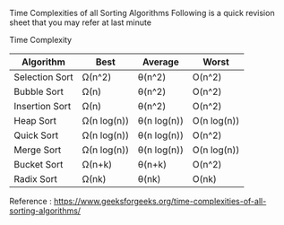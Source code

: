 Time Complexities of all Sorting Algorithms
Following is a quick revision sheet that you may refer at last minute

 

Time Complexity

Algorithm | Best|Average|Worst
--------| ---------- |----------| ------
Selection Sort|Ω(n^2)|θ(n^2)|O(n^2)
Bubble Sort|Ω(n)|θ(n^2)|O(n^2)
Insertion Sort|Ω(n)|θ(n^2)|O(n^2)
Heap Sort|Ω(n log(n))|θ(n log(n))|O(n log(n))
Quick Sort|Ω(n log(n))|θ(n log(n))|O(n^2)
Merge Sort|Ω(n log(n))|θ(n log(n))|O(n log(n))
Bucket Sort|Ω(n+k)|θ(n+k)|O(n^2)
Radix Sort|Ω(nk)|θ(nk)|O(nk)



Reference : https://www.geeksforgeeks.org/time-complexities-of-all-sorting-algorithms/
